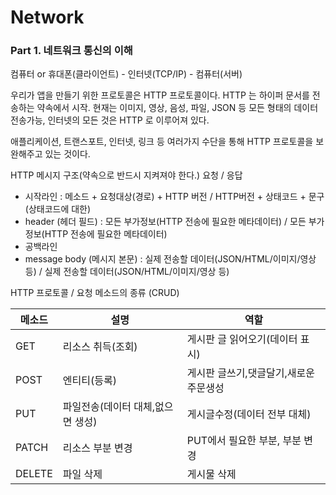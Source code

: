# Network

### Part 1. 네트워크 통신의 이해

컴퓨터 or 휴대폰(클라이언트) - 인터넷(TCP/IP) - 컴퓨터(서버)

우리가 앱을 만들기 위한 프로토콜은 HTTP 프로토콜이다.  HTTP 는 하이퍼 문서를 전송하는 약속에서 시작. 현재는 이미지, 영상, 음성, 파일, JSON 등 모든 형태의 데이터 전송가능, 인터넷의 모든 것은 HTTP 로 이루어져 있다.

애플리케이션, 트랜스포트, 인터넷, 링크 등 여러가지 수단을 통해 HTTP 프로토콜을 보완해주고 있는 것이다. 

HTTP 메시지 구조(약속으로 반드시 지켜져야 한다.) 요청 / 응답 

- 시작라인 : 메소드 + 요청대상(경로) + HTTP 버전 / HTTP버전 + 상태코드 + 문구(상태코드에 대한)
- header (헤더 필드) : 모든 부가정보(HTTP 전송에 필요한 메타데이터) / 모든 부가정보(HTTP 전송에 필요한 메타데이터) 
- 공백라인
- message body (메시지 본문) : 실제 전송할 데이터(JSON/HTML/이미지/영상 등) / 실제 전송할 데이터(JSON/HTML/이미지/영상 등)

HTTP 프로토콜 / 요청 메소드의 종류 (CRUD)

| 메소드   | 설명   | 역할   |
| ------ | ------ | ------ |
| GET | 리소스 취득(조회) | 게시판 글 읽어오기(데이터 표시)|
| POST | 엔티티(등록) | 게시판 글쓰기,댓글달기,새로운 주문생성 |
| PUT | 파일전송(데이터 대체,없으면 생성) | 게시글수정(데이터 전부 대체) |
| PATCH | 리소스 부분 변경 | PUT에서 필요한 부분, 부분 변경 |
| DELETE | 파일 삭제 | 게시물 삭제 |

